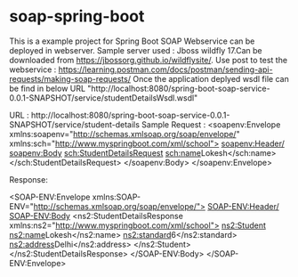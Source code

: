 # soap-spring-boot

This is a example project for Spring Boot SOAP Webservice can be deployed in webserver.
Sample server used : Jboss wildfly 17.Can be downloaded from https://jbossorg.github.io/wildflysite/.
Use post to test the webservice : https://learning.postman.com/docs/postman/sending-api-requests/making-soap-requests/
Once the application deplyed wsdl file can be find in below URL
 "http://localhost:8080/spring-boot-soap-service-0.0.1-SNAPSHOT/service/studentDetailsWsdl.wsdl"
 
 URL : http://localhost:8080/spring-boot-soap-service-0.0.1-SNAPSHOT/service/student-details
 Sample Request :
 <soapenv:Envelope xmlns:soapenv="http://schemas.xmlsoap.org/soap/envelope/" xmlns:sch="http://www.myspringboot.com/xml/school">
   <soapenv:Header/>
   <soapenv:Body>
      <sch:StudentDetailsRequest>
         <sch:name>Lokesh</sch:name>
      </sch:StudentDetailsRequest>
   </soapenv:Body>
</soapenv:Envelope>

Response:

<SOAP-ENV:Envelope xmlns:SOAP-ENV="http://schemas.xmlsoap.org/soap/envelope/">
    <SOAP-ENV:Header/>
    <SOAP-ENV:Body>
        <ns2:StudentDetailsResponse xmlns:ns2="http://www.myspringboot.com/xml/school">
            <ns2:Student>
                <ns2:name>Lokesh</ns2:name>
                <ns2:standard>6</ns2:standard>
                <ns2:address>Delhi</ns2:address>
            </ns2:Student>
        </ns2:StudentDetailsResponse>
    </SOAP-ENV:Body>
</SOAP-ENV:Envelope>
